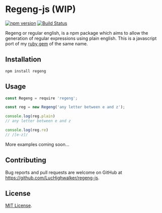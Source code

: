 # Regeng-js (WIP)

[![npm version](https://badge.fury.io/js/regeng.svg)](https://badge.fury.io/js/regeng)
[![Build Status](https://travis-ci.com/LucHighwalker/regeng-js.svg?branch=master)](https://travis-ci.com/LucHighwalker/regeng-js)

Regeng or regular english, is a npm package which aims to allow the generation of regular expressions using plain english. This is a javascript port of my [ruby gem](https://rubygems.org/gems/regeng) of the same name.

## Installation

    npm install regeng

## Usage

```js
const Regeng = require 'regeng';

const reg = new Regeng('any letter between e and z');

console.log(reg.plain)
// any letter between e and z

console.log(reg.re)
// /[e-z]/
```

More examples coming soon...

## Contributing

Bug reports and pull requests are welcome on GitHub at https://github.com/LucHighwalker/regeng-js.

## License

[MIT License](/license.md ':include').
